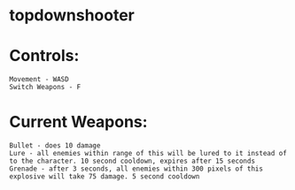# topdownshooter
# Controls: 
	Movement - WASD
	Switch Weapons - F
# Current Weapons:
	Bullet - does 10 damage
	Lure - all enemies within range of this will be lured to it instead of to the character. 10 second cooldown, expires after 15 seconds
	Grenade - after 3 seconds, all enemies within 300 pixels of this explosive will take 75 damage. 5 second cooldown
